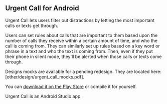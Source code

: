 ## Urgent Call for Android

Urgent Call lets users filter out distractions by letting the most important calls or texts get through.

Users can set rules about calls that are important to them based upon the number of calls they receive within a certain amount of time, and who the call is coming from. They can similarly set up rules based on a key word or phrase in a text and who the text is coming from. Then, even if they put their phone in silent mode, they'll be alerted when those calls or texts come through.

Designs mocks are available for a pending redesign. They are located here: [other/design/urgent_call_mocks.pdf].

You can [download it on the Play Store](https://play.google.com/store/apps/details?id=com.mmarvick.uc_lite) or compile it for yourself.

Urgent Call is an Android Studio app.